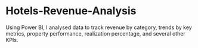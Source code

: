 # Hotels-Revenue-Analysis
Using Power BI, I analysed data to track revenue by category, trends by key metrics, property performance, realization percentage, and several other KPIs.
